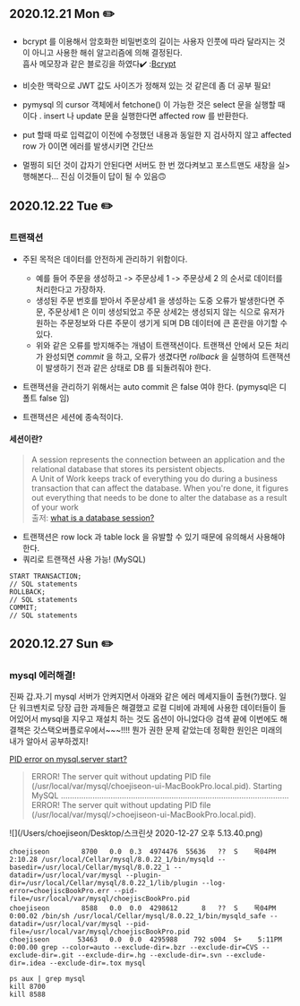 ## 2020.12.21 Mon ✏️

- bcrypt 를 이용해서 암호화한 비밀번호의 길이는 사용자 인풋에 따라 달라지는 것이
  아니고 사용한 해쉬 알고리즘에 의해 결정된다.<br>
  흡사 메모장과 같은 블로깅을 하였다✔️ :[Bcrypt](https://velog.io/@wltjs10645/Does-the-length-of-the-encrypted-password-vary-according-to-the-input)
- 비슷한 맥락으로 JWT 값도 사이즈가 정해져 있는 것 같은데 좀 더 공부 필요!
- pymysql 의 cursor 객체에서 fetchone() 이 가능한 것은 select 문을 실행할 때이다
  . insert 나 update 문을 실행한다면 affected row 를 반환한다.

- put 할때 따로 입력값이 이전에 수정했던 내용과 동일한 지 검사하지 않고 affected row 가 0이면 에러를 발생시키면 간단쓰
- 멀쩡히 되던 것이 갑자기 안된다면 서버도 한 번 껐다켜보고 포스트맨도 새창을 실>행해본다... 진심 이것들이 답이 될 수 있음🙃

## 2020.12.22 Tue ✏️

### 트랜잭션

- 주된 목적은 데이터를 안전하게 관리하기 위함이다.

  - 예를 들어 주문을 생성하고 -> 주문상세 1 -> 주문상세 2 의 순서로 데이터를 처리한다고 가장하자.
  - 생성된 주문 번호를 받아서 주문상세1 을 생성하는 도중 오류가 발생한다면 주문, 주문상세1 은 이미 생성되었고 주문 상세2는 생성되지 않는 식으로 유저가 원하는 주문정보와 다른 주문이 생기게 되며 DB 데이터에 큰 혼란을 야기할 수 있다.
  - 위와 같은 오류를 방지해주는 개념이 트랜잭션이다. 트랜잭션 안에서 모든 처리가 완성되면 _commit_ 을 하고, 오류가 생겼다면 _rollback_ 을 실행하여 트랜잭션이 발생하기 전과 같은 상태로 DB 를 되돌려줘야 한다.

- 트랜잭션을 관리하기 위해서는 auto commit 은 false 여야 한다. (pymysql은 디폴트 false 임)
- 트랜잭션은 세션에 종속적이다.

#### 세션이란?

> A session represents the connection between an application and the relational database that stores its persistent objects.<br>
> A Unit of Work keeps track of everything you do during a business transaction that can affect the database. When you're done, it figures out everything that needs to be done to alter the database as a result of your work <br>
> 출저: [what is a database session?](https://stackoverflow.com/questions/10521947/what-is-a-database-session)

- 트랜잭션은 row lock 과 table lock 을 유발할 수 있기 때문에 유의해서 사용해야 한다.
- 쿼리로 트랜잭션 사용 가능! (MySQL)

```
START TRANSACTION;
// SQL statements
ROLLBACK;
// SQL statements
COMMIT;
// SQL statements
```

## 2020.12.27 Sun ✏️

### mysql 에러해결!

진짜 갑.자.기 mysql 서버가 안켜지면서 아래와 같은 에러 메세지들이 출현(?)했다.
일단 워크벤치로 당장 급한 과제들은 해결했고
로컬 디비에 과제에 사용한 데이터들이 들어있어서 mysql을 지우고 재설치 하는 것도 옵션이 아니었다😢
검색 끝에 이번에도 해결책은 갓스택오버플로우에서~~~!!!!
뭔가 권한 문제 같았는데 정확한 원인은 미래의 내가 알아서 공부하겠지!

[PID error on mysql.server start?](https://stackoverflow.com/questions/4444861/pid-error-on-mysql-server-start)

> ERROR! The server quit without updating PID file (/usr/local/var/mysql/choejiseon-ui-MacBookPro.local.pid).
> Starting MySQL
> ..................................................................................................... ERROR! The server quit without updating PID file (/usr/local/var/mysql/>choejiseon-ui-MacBookPro.local.pid).

![](/Users/choejiseon/Desktop/스크린샷 2020-12-27 오후 5.13.40.png)

```
choejiseon        8700   0.0  0.3  4974476  55636   ??  S    목04PM   2:10.28 /usr/local/Cellar/mysql/8.0.22_1/bin/mysqld --basedir=/usr/local/Cellar/mysql/8.0.22_1 --datadir=/usr/local/var/mysql --plugin-dir=/usr/local/Cellar/mysql/8.0.22_1/lib/plugin --log-error=choejiscBookPro.err --pid-file=/usr/local/var/mysql/choejiscBookPro.pid
choejiseon        8588   0.0  0.0  4298612      8   ??  S    목04PM   0:00.02 /bin/sh /usr/local/Cellar/mysql/8.0.22_1/bin/mysqld_safe --datadir=/usr/local/var/mysql --pid-file=/usr/local/var/mysql/choejiscBookPro.pid
choejiseon       53463   0.0  0.0  4295988    792 s004  S+    5:11PM   0:00.00 grep --color=auto --exclude-dir=.bzr --exclude-dir=CVS --exclude-dir=.git --exclude-dir=.hg --exclude-dir=.svn --exclude-dir=.idea --exclude-dir=.tox mysql

ps aux | grep mysql
kill 8700
kill 8588
```
